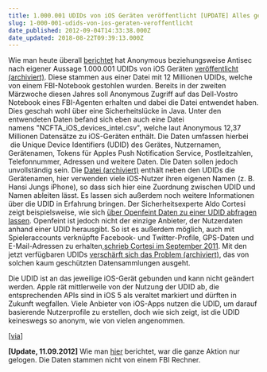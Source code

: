 ```yaml
---
title: 1.000.001 UDIDs von iOS Geräten veröffentlicht [UPDATE] Alles gelogen!
slug: 1-000-001-udids-von-ios-geraten-veroffentlicht
date_published: 2012-09-04T14:33:38.000Z
date_updated: 2018-08-22T09:39:13.000Z
---
```


Wie man heute überall [berichtet](http://www.macrumors.com/2012/09/04/hackers-release-1-million-ios-device-udids-obtained-from-fbi-laptop/) hat Anonymous beziehungsweise Antisec nach eigener Aussage 1.000.001 UDIDs von iOS Geräten [veröffentlicht (archiviert)](http://web.archive.org/web/20120905053451/http://pastebin.com/nfVT7b0Z). Diese stammen aus einer Datei mit 12 Millionen UDIDs, welche von einem FBI-Notebook gestohlen wurden. Bereits in der zweiten Märzwoche diesen Jahres soll Anonymous Zugriff auf das Dell-Vostro Notebook eines FBI-Agenten erhalten und dabei die Datei entwendet haben. Dies geschah wohl über eine Sicherheitslücke in Java. Unter den entwendeten Daten befand sich eben auch eine Datei namens "NCFTA_iOS_devices_intel.csv", welche laut Anonymous 12,37 Millionen Datensätze zu iOS-Geräten enthält. Die Daten umfassen hierbei  die Unique Device Identifiers (UDID) des Gerätes, Nutzernamen, Gerätenamen, Tokens für Apples Push Notification Service, Postleitzahlen, Telefonnummer, Adressen und weitere Daten. Die Daten sollen jedoch unvollständig sein. Die [Datei (archiviert)](http://web.archive.org/web/20120905053451/http://pastebin.com/nfVT7b0Z) enthält neben den UDIDs die Gerätenamen, hier verwenden viele iOS-Nutzer ihren eigenen Namen (z. B. Hansi Jungs iPhone), so dass sich hier eine Zuordnung zwischen UDID und Namen ableiten lässt. Es lassen sich außerdem noch weitere Informationen über die UDID in Erfahrung bringen. Der Sicherheitsexperte Aldo Cortesi zeigt beispielsweise, wie sich [über Openfeint Daten zu einer UDID abfragen lassen](http://corte.si/posts/security/openfeint-udid-deanonymization/index.html). Openfeint ist jedoch nicht der einzige Anbieter, der Nutzerdaten anhand einer UDID herausgibt. So ist es außerdem möglich, auch mit Spieleraccounts verknüpfte Facebook- und Twitter-Profile, GPS-Daten und E-Mail-Adressen zu erhalten,[schrieb Cortesi im September 2011](http://corte.si/posts/security/udid-must-die/index.html). Mit den jetzt verfügbaren UDIDs [verschärft sich das Problem (archiviert)](http://web.archive.org/web/20120905122605/http://corte.si/posts/security/udid-leak.html), das von solchen kaum geschützten Datensammlungen ausgeht.

Die UDID ist an das jeweilige iOS-Gerät gebunden und kann nicht geändert werden. Apple rät mittlerweile von der Nutzung der UDID ab, die entsprechenden APIs sind in iOS 5 als veraltet markiert und dürften in Zukunft wegfallen. Viele Anbieter von iOS-Apps nutzen die UDID, um darauf basierende Nutzerprofile zu erstellen, doch wie sich zeigt, ist die UDID keineswegs so anonym, wie von vielen angenommen.

[[via](http://www.macrumors.com/2012/09/04/hackers-release-1-million-ios-device-udids-obtained-from-fbi-laptop/)]

**[Update, 11.09.2012]** Wie man [hier](http://winfuture.de/news,71938.html) berichtet, war die ganze Aktion nur gelogen. Die Daten stammen nicht von einem FBI Rechner.
